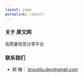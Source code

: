 ```yaml
---
layout: page
permalink: /about/
---
```



### 关于 原文网

高质量信息分享平台


### 联系我们

* 邮  箱： bruceliu.dev@gmail.com